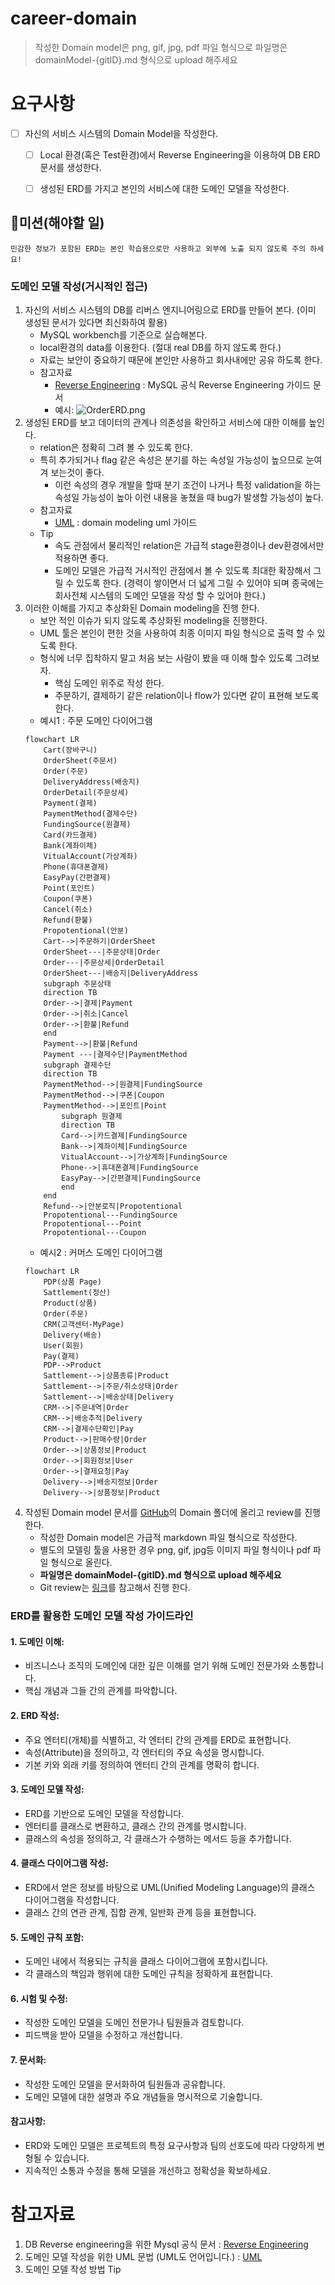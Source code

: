 # career-domain
> 작성한 Domain model은 png, gif, jpg, pdf 파일 형식으로 파일명은 domainModel-{gitID}.md 형식으로 upload 해주세요
# 요구사항
- [ ] 자신의 서비스 시스템의 Domain Model을 작성한다.
    - [ ] Local 환경(혹은 Test환경)에서 Reverse Engineering을 이용하여 DB ERD문서를 생성한다.
    - [ ] 생성된 ERD를 가지고 본인의 서비스에 대한 도메인 모델을 작성한다.


## 🚀미션(해야할 일)
```alert-error-border
민감한 정보가 포함된 ERD는 본인 학습용으로만 사용하고 외부에 노출 되지 않도록 주의 하세요!
```

### 도메인 모델 작성(거시적인 접근)
1. 자신의 서비스 시스템의 DB를 리버스 엔지니어링으로 ERD를 만들어 본다. (이미 생성된 문서가 있다면 최신화하여 활용)
    - MySQL workbench를 기준으로 실습해본다.
    - local환경의 data를 이용한다. (절대 real DB를 하지 않도록 한다.)
    - 자료는 보안이 중요하기 때문에 본인만 사용하고 회사내에만 공유 하도록 한다.
    - 참고자료 
        -  [Reverse Engineering](https://dev.mysql.com/doc/workbench/en/wb-reverse-engineer-live.html) : MySQL 공식 Reverse Engineering 가이드 문서
        -  예시: ![OrderERD.png](https://nextstep-storage.s3.ap-northeast-2.amazonaws.com/b889ca18a4384db0a5656145dde55839)
2. 생성된 ERD를 보고 데이터의 관계나 의존성을 확인하고 서비스에 대한 이해를 높인다.
    - relation은 정확히 그려 볼 수 있도록 한다.
    - 특히 추가되거나 flag 같은 속성은 분기를 하는 속성일 가능성이 높으므로 눈여겨 보는것이 좋다.
        - 이런 속성의 경우 개발을 할때 분기 조건이 나거나 특정 validation을 하는 속성일 가능성이 높아 이런 내용을 놓쳤을 때 bug가 발생할 가능성이 높다.
    - 참고자료
        -  [UML](https://www.ictdemy.com/software-design/uml/uml-domain-model) : domain modeling uml 가이드
    - Tip 
        - 속도 관점에서 물리적인 relation은 가급적 stage환경이나 dev환경에서만 적용하면 좋다.
        - 도메인 모델은 가급적 거시적인 관점에서 볼 수 있도록 최대한 확장해서 그릴 수 있도록 한다. (경력이 쌓이면서 더 넓게 그릴 수 있어야 되며 종국에는 회사전체 시스템의 도메인 모델을 작성 할 수 있어야 한다.)
3. 이러한 이해를 가지고 추상화된 Domain modeling을 진행 한다. 
    - 보안 적인 이슈가 되지 않도록 추상화된 modeling을 진행한다.
    - UML 툴은 본인이 편한 것을 사용하여 최종 이미지 파일 형식으로 출력 할 수 있도록 한다.
    - 형식에 너무 집착하지 말고 처음 보는 사람이 봤을 때 이해 할수 있도록 그려보자.
        - 핵심 도메인 위주로 작성 한다.
        - 주문하기, 결제하기 같은 relation이나 flow가 있다면 같이 표현해 보도록 한다.
    - 예시1 : 주문 도메인 다이어그램
    ```mermaid
    flowchart LR
        Cart(장바구니)
        OrderSheet(주문서)
        Order(주문)
        DeliveryAddress(배송지)
        OrderDetail(주문상세)
        Payment(결제)
        PaymentMethod(결제수단)
        FundingSource(원결제)
        Card(카드결제)
        Bank(계좌이체)
        VitualAccount(가상계좌)
        Phone(휴대폰결제)
        EasyPay(간편결제)
        Point(포인트)
        Coupon(쿠폰)
        Cancel(취소)
        Refund(환불)
        Propotentional(안분)
        Cart-->|주문하기|OrderSheet
        OrderSheet---|주문상태|Order
        Order---|주문상세|OrderDetail
        OrderSheet---|배송지|DeliveryAddress
        subgraph 주문상태
        direction TB
        Order-->|결제|Payment
        Order-->|취소|Cancel
        Order-->|환불|Refund
        end
        Payment-->|환불|Refund
        Payment ---|결제수단|PaymentMethod
        subgraph 결제수단
        direction TB
        PaymentMethod-->|원결제|FundingSource
        PaymentMethod-->|쿠폰|Coupon
        PaymentMethod-->|포인트|Point
            subgraph 원결제
            direction TB
            Card-->|카드결제|FundingSource
            Bank-->|계좌이체|FundingSource
            VitualAccount-->|가상계좌|FundingSource
            Phone-->|휴대폰결제|FundingSource
            EasyPay-->|간편결제|FundingSource
            end
        end
        Refund-->|안분로직|Propotentional
        Propotentional---FundingSource
        Propotentional---Point
        Propotentional---Coupon
    ```
    - 예시2 : 커머스 도메인 다이어그램
    ```mermaid
    flowchart LR
        PDP(상품 Page)
        Sattlement(정산)
        Product(상품)
        Order(주문)
        CRM(고객센터-MyPage)
        Delivery(배송)
        User(회원)
        Pay(결제)
        PDP-->Product
        Sattlement-->|상품종류|Product
        Sattlement-->|주문/취소상태|Order
        Sattlement-->|배송상태|Delivery
        CRM-->|주문내역|Order
        CRM-->|배송추적|Delivery
        CRM-->|결제수단확인|Pay
        Product-->|판매수량|Order
        Order-->|상품정보|Product
        Order-->|회원정보|User
        Order-->|결제요청|Pay
        Delivery-->|배송지정보|Order
        Delivery-->|상품정보|Product
    ```
4. 작성된 Domain model 문서를 [GitHub](https://github.com/next-step/career-domain)의 Domain 폴더에 올리고 review를 진행 한다. 
    - 작성한 Domain model은 가급적 markdown 파일 형식으로 작성한다.
    - 별도의 모델링 툴을 사용한 경우 png, gif, jpg등 이미지 파일 형식이나 pdf 파일 형식으로 올린다.
    - <b>파일명은 domainModel-{gitID}.md 형식으로 upload 해주세요</b>
    - Git review는 [링크](https://github.com/next-step/nextstep-docs/tree/master/codereview)를 참고해서 진행 한다.


### ERD를 활용한 도메인 모델 작성 가이드라인
#### 1. 도메인 이해:
- 비즈니스나 조직의 도메인에 대한 깊은 이해를 얻기 위해 도메인 전문가와 소통합니다.
- 핵심 개념과 그들 간의 관계를 파악합니다.
#### 2. ERD 작성:
- 주요 엔터티(개체)를 식별하고, 각 엔터티 간의 관계를 ERD로 표현합니다.
- 속성(Attribute)을 정의하고, 각 엔터티의 주요 속성을 명시합니다.
- 기본 키와 외래 키를 정의하여 엔터티 간의 관계를 명확히 합니다.
#### 3. 도메인 모델 작성:
- ERD를 기반으로 도메인 모델을 작성합니다.
- 엔터티를 클래스로 변환하고, 클래스 간의 관계를 명시합니다.
- 클래스의 속성을 정의하고, 각 클래스가 수행하는 메서드 등을 추가합니다.
#### 4. 클래스 다이어그램 작성:
- ERD에서 얻은 정보를 바탕으로 UML(Unified Modeling Language)의 클래스 다이어그램을 작성합니다.
- 클래스 간의 연관 관계, 집합 관계, 일반화 관계 등을 표현합니다.
#### 5. 도메인 규칙 포함:
- 도메인 내에서 적용되는 규칙을 클래스 다이어그램에 포함시킵니다.
- 각 클래스의 책임과 행위에 대한 도메인 규칙을 정확하게 표현합니다.
#### 6. 시험 및 수정:
- 작성한 도메인 모델을 도메인 전문가나 팀원들과 검토합니다.
- 피드백을 받아 모델을 수정하고 개선합니다.
#### 7. 문서화:
- 작성한 도메인 모델을 문서화하여 팀원들과 공유합니다.
- 도메인 모델에 대한 설명과 주요 개념들을 명시적으로 기술합니다.
#### 참고사항:
- ERD와 도메인 모델은 프로젝트의 특정 요구사항과 팀의 선호도에 따라 다양하게 변형될 수 있습니다.
- 지속적인 소통과 수정을 통해 모델을 개선하고 정확성을 확보하세요.

    
# 참고자료
1. DB Reverse engineering을 위한 Mysql 공식 문서 : [Reverse Engineering](https://dev.mysql.com/doc/workbench/en/wb-reverse-engineer-live.html)
2. 도메인 모델 작성을 위한 UML 문법 (UML도 언어입니다.) : [UML](https://www.ictdemy.com/software-design/uml/uml-domain-model)
3. 도메인 모델 작성 방법 Tip 


